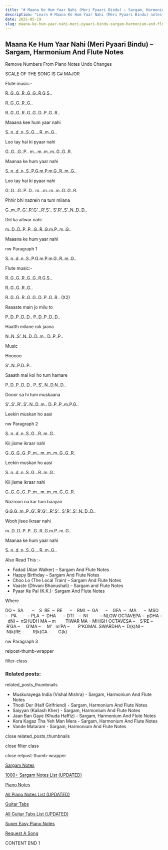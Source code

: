 ```yaml
---
title: "# Maana Ke Hum Yaar Nahi (Meri Pyaari Bindu) – Sargam, Harmonium And Flute Notes"
description: "Learn # Maana Ke Hum Yaar Nahi (Meri Pyaari Bindu) notes, sargam, harmonium notations and flute notes. Easy step-by-step tutorial for beginners."
date: 2025-05-19
slug: maana-ke-hum-yaar-nahi-meri-pyaari-bindu-sargam-harmonium-and-flute-notes
---
```


## Maana Ke Hum Yaar Nahi (Meri Pyaari Bindu) – Sargam, Harmonium And Flute Notes

Remove Numbers From Piano Notes
Undo Changes

SCALE OF THE SONG IS G# MAJOR

Flute music:-

R..G..G..R..G..G..R.G.S..

R..G..G..R..G..

R..G..G..R..G..G..D..P..G..R..

Maaana kee hum yaar nahi

S..n..d..n..S..G….R..m..G..

Loo tay hai ki pyaar nahi

G..G…G..P.. m…m..m..m..G..G..R.

Maanaa ke hum yaar nahi

S..n..d..n..S..P.G.m.P.m.G..R..m..G..

Loo tay hai ki pyaar nahi

G..G…G..P..D.. m…m..m..m..G..G..R.

Phhir bhi nazrein na tum milana

G..m..P..G’..R’.G’…R’.S’.. S’.R’..S’..N..D..D..

Diil ka aitwar nahi

m..D..D..P..P…G..R..G.m.P..m..G..

Maaana ke hum yaar nahi

nw Paragraph 1

S..n..d..n..S..P.G.m.P.m.G..R..m..G..

Flute music:-

R..G..G..R..G..G..R.G.S..

R..G..G..R..G..

R..G..G..R..G..G..D..P..G..R.. (X2)

Raaaste main jo milu to

P..D..P..D..D.. P..D..P..D..D..

Haatth milane ruk jaana

N..N..S’..N..D..D..m.. D..P..P..

Music

Hooooo

S’..N..P.D..P..

Saaath mai koi ho tum hamare

P..D..P..D..D.. P..S’..N..D.N..D..

Dooor sa hi tum muskaana

S’..S’..R’..S’..N..D..m.. D..P..P..m.P.G..

Leekin muskan ho aasi

nw Paragraph 2

S..n..d..n..S..G…R..m..G..

Kii jisme ikraar nahi

G..G..G..G..P..m…m..m..m..G..G..R.

Leekin muskan ho aasi

S..n..d..n..S..G…R..m..G..

Kii jisme ikraar nahi

G..G..G..G..P..m…m..m..m..G..G..R.

Nazroon na kar tum baayan

G.G.G..m..P..G’..R’.G’…R’.S’.. S’.R’..S’..N..D..D..

Wooh jisee ikraar nahi

m..D..D..P..P…G..R..G.m.P..m..G..

Maanaa ke hum yaar nahi

S..n..d..n..S..G….R..m..G..

Also Read This :-



* Fadad (Alan Walker) – Sargam And Flute Notes
* Happy Birthday – Sargam And Flute Notes
* Choo Lo (The Local Train) – Sargam And Flute Notes
* Vaaste (Dhvani Bhanushali) – Sargam and Flute Notes
* Pyaar Ke Pal (K.K.)- Sargam And Flute Notes

Where



DO –  SA       –    S  RE  –  RE      –    RMI  –  GA      –    GFA  –   MA      –  MSO  –   PA         – PLA  –  DHA      – DTI    –  NI          – NLOW OCTAVEPA –  pDHA –  dNI –  nSHUDH MA – m        TIWAR MA – MHIGH OCTAVESA –    S’RE –     R’GA –     G’MA –     M’   m’PA –       P’KOMAL SWARDHA –  D(k)NI –       N(k)RE –       R(k)GA –      G(k)



nw Paragraph 3

relpost-thumb-wrapper

filter-class

### Related posts:

related_posts_thumbnails

* Muskurayega India (Vishal Mishra) - Sargam, Harmonium And Flute Notes
* Thodi Der (Half Girlfriend) - Sargam, Harmonium And Flute Notes
* Saiyyan (Kailash Kher) - Sargam, Harmonium And Flute Notes
* Jaan Ban Gaye (Khuda Haffiz)  - Sargam, Harmonium And Flute Notes
* Kora Kagaz Tha Yeh Man Mera - Sargam, Harmonium And Flute Notes
* Vande Mataram - Sargam, Harmonium And Flute Notes

close related_posts_thumbnails

close filter class

close relpost-thumb-wrapper

[Sargam Notes](https://www.notationsworld.com/sargam-notes.html)

[1000+ Sargam Notes List (UPDATED)](https://www.notationsworld.com/all-songs-list-sargam-notes.html)

[Piano Notes](https://www.notationsworld.com/piano-notes.html)

[All Piano Notes List (UPDATED)](https://www.notationsworld.com/all-songs-list-piano-notes.html)

[Guitar Tabs](https://www.notationsworld.com/guitar-tabs.html)

[All Guitar Tabs List (UPDATED)](https://www.notationsworld.com/all-songs-list-guitar-tabs.html)

[Super Easy Piano Notes](https://studywall.in/)

[Request A Song](https://www.notationsworld.com/request-a-song.html)

CONTENT END 1

